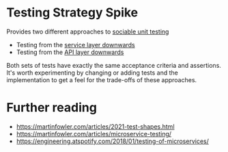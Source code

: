 ﻿# Testing Strategy Spike
Provides two different approaches to [sociable unit testing](https://martinfowler.com/articles/2021-test-shapes.html)
- Testing from the [service layer downwards](./test/Api.Domain.Tests)
- Testing from the [API layer downwards](./test/Api.Tests)

Both sets of tests have exactly the same acceptance criteria and assertions. 
It's worth experimenting by changing or adding tests and the implementation
to get a feel for the trade-offs of these approaches.

# Further reading
- https://martinfowler.com/articles/2021-test-shapes.html
- https://martinfowler.com/articles/microservice-testing/
- https://engineering.atspotify.com/2018/01/testing-of-microservices/